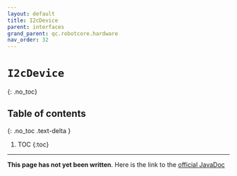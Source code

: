 ```yaml
---
layout: default
title: I2cDevice
parent: interfaces
grand_parent: qc.robotcore.hardware
nav_order: 32
---
```

# `I2cDevice`
{: .no_toc}

## Table of contents
{: .no_toc .text-delta }

1. TOC
{:toc}
---
**This page has not yet been written**. Here is the link to the [official JavaDoc](https://ftctechnh.github.io/ftc_app/doc/javadoc/com/qualcomm/robotcore/hardware/I2cDevice.html)
        